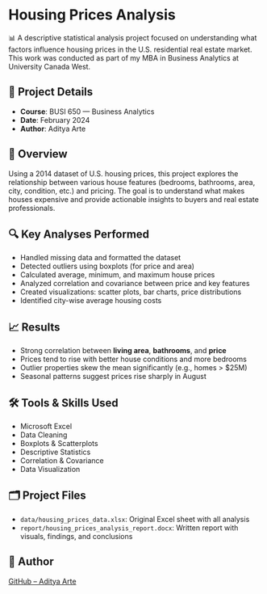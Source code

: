 # Housing Prices Analysis

📊 A descriptive statistical analysis project focused on understanding what factors influence housing prices in the U.S. residential real estate market. This work was conducted as part of my MBA in Business Analytics at University Canada West.

## 📅 Project Details
- **Course**: BUSI 650 — Business Analytics
- **Date**: February 2024
- **Author**: Aditya Arte

## 📄 Overview
Using a 2014 dataset of U.S. housing prices, this project explores the relationship between various house features (bedrooms, bathrooms, area, city, condition, etc.) and pricing. The goal is to understand what makes houses expensive and provide actionable insights to buyers and real estate professionals.

## 🔍 Key Analyses Performed
- Handled missing data and formatted the dataset
- Detected outliers using boxplots (for price and area)
- Calculated average, minimum, and maximum house prices
- Analyzed correlation and covariance between price and key features
- Created visualizations: scatter plots, bar charts, price distributions
- Identified city-wise average housing costs

## 📈 Results
- Strong correlation between **living area**, **bathrooms**, and **price**
- Prices tend to rise with better house conditions and more bedrooms
- Outlier properties skew the mean significantly (e.g., homes > $25M)
- Seasonal patterns suggest prices rise sharply in August

## 🛠 Tools & Skills Used
- Microsoft Excel
- Data Cleaning
- Boxplots & Scatterplots
- Descriptive Statistics
- Correlation & Covariance
- Data Visualization

## 🗂 Project Files
- `data/housing_prices_data.xlsx`: Original Excel sheet with all analysis
- `report/housing_prices_analysis_report.docx`: Written report with visuals, findings, and conclusions

## 🔗 Author
[GitHub – Aditya Arte](https://github.com/AdiArte96)
